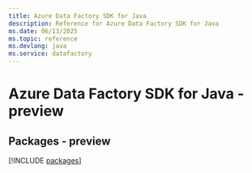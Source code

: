 ```yaml
---
title: Azure Data Factory SDK for Java
description: Reference for Azure Data Factory SDK for Java
ms.date: 06/13/2025
ms.topic: reference
ms.devlang: java
ms.service: datafactory
---
```

# Azure Data Factory SDK for Java - preview
## Packages - preview
[!INCLUDE [packages](data-factory-index.md)]
